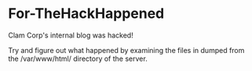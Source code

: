 # For-TheHackHappened

Clam Corp's internal blog was hacked!

Try and figure out what happened by examining the files in dumped from the /var/www/html/ directory of the server.
